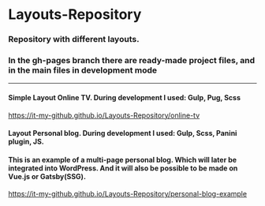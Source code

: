 # Layouts-Repository
### Repository with different layouts.
### In the gh-pages branch there are ready-made project files, and in the main files in development mode
<hr/>

 #### Simple Layout Online TV. During development I used: Gulp, Pug, Scss
 https://it-my-github.github.io/Layouts-Repository/online-tv
 
 #### Layout Personal blog. During development I used: Gulp, Scss, Panini plugin, JS.
 #### This is an example of a multi-page personal blog. Which will later be integrated into WordPress. And it will also be possible to be made on Vue.js or Gatsby(SSG).
 https://it-my-github.github.io/Layouts-Repository/personal-blog-example
